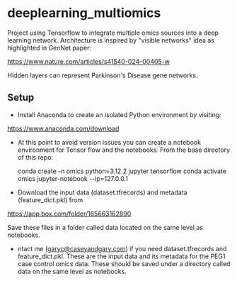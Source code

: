 # deeplearning_multiomics

Project using Tensorflow to integrate multiple omics sources into a deep learning network.  Architecture is inspired by "visible networks" idea as highlighted in GenNet paper:

https://www.nature.com/articles/s41540-024-00405-w

Hidden layers can represent Parkinson's Disease gene networks.

## Setup

- Install Anaconda to create an isolated Python environment by visiting:

 https://www.anaconda.com/download

- At this point to avoid version issues you can create a notebook environment for Tensor flow and the notebooks. From the base directory of this repo:

	conda create -n omics python=3.12.2 jupyter tensorflow
	conda activate omics
	jupyter-notebook --ip=127.0.0.1

- Download the input data (dataset.tfrecords) and metadata (feature_dict.pkl) from 

https://app.box.com/folder/165663162890

Save these files in a folder called data located on the same level as notebooks.


- ntact me (garyc@caseyandgary.com) if you need dataset.tfrecords and feature_dict.pkl.  These are the input data and its metadata for the PEG1 case control omics data. These should be saved under a directory called data on the same level as notebooks.


